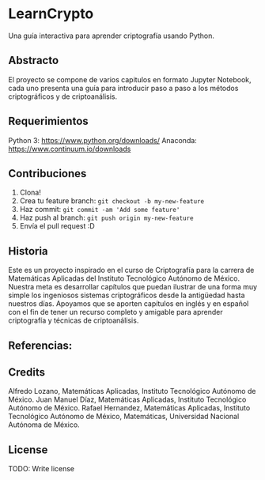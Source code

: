 # LearnCrypto

Una guía interactiva para aprender criptografía usando Python.

## Abstracto

El proyecto se compone de varios capitulos en formato Jupyter Notebook, cada uno presenta una guía para introducir paso a paso a los métodos criptográficos y de criptoanálisis.

## Requerimientos

Python 3: https://www.python.org/downloads/
Anaconda: https://www.continuum.io/downloads

## Contribuciones

1. Clona!
2. Crea tu feature branch: `git checkout -b my-new-feature`
3. Haz commit: `git commit -am 'Add some feature'`
4. Haz push al branch: `git push origin my-new-feature`
5. Envía el pull request :D

## Historia

Este es un proyecto inspirado en el curso de Criptografía para la carrera de Matemáticas Aplicadas del Instituto Tecnológico Autónomo de México.
Nuestra meta es desarrollar capítulos que puedan ilustrar de una forma muy simple los ingeniosos sistemas criptográficos desde la antigüedad hasta nuestros días.
Apoyamos que se aporten capítulos en inglés y en español con el fin de tener un recurso completo y amigable para aprender criptografía y técnicas de criptoanálisis.

## Referencias:


## Credits

Alfredo Lozano, Matemáticas Aplicadas, Instituto Tecnológico Autónomo de México.
Juan Manuel Díaz, Matemáticas Aplicadas, Instituto Tecnológico Autónomo de México.
Rafael Hernandez, Matemáticas Aplicadas, Instituto Tecnológico Autónomo de México, Matemáticas, Universidad Nacional Autónoma de México.

## License

TODO: Write license
